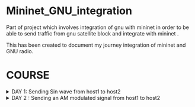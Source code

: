 # Mininet_GNU_integration
Part of project which involves integration of gnu with mininet in order to be able to send traffic from gnu satellite block and integrate with mininet .


This has been created to document my journey integration of mininet and GNU radio.




# COURSE 
<details>
<summary>DAY 1: Sending Sin wave from host1 to host2</summary>
<br>


## Creating a GNU FlowGraph

In order to send a sine wave from GNU radio using mininet we have to follow certain steps. Firstly we have to create a GNU Flowgraph as below

![image](https://github.com/user-attachments/assets/58b0f9a3-a39e-4f6f-b837-5082cfc445bb)
This will be our reciever , let us name it tcp_recieve 


![image](https://github.com/user-attachments/assets/135074b0-914b-407f-9252-fdfe2edf4818)
This will be our transmitter, let us name it tcp_sin_send


Note: change the ip address of the Tcp source and sink to 10.0.0.2 before starting.

## Running mininet

Create a simple SDN Topology with 2 switches, 2 hosts and a pox controller in mininet and run mininet. Run the Pox controller and ensure we are able to ping H1 and H2 and vice-versa.


Open H1 and H2 using a tool like Xterm.

Run the "tcp_recieve.py" in H2 terminal and ensure we get the following output message

![image](https://github.com/user-attachments/assets/3f7722f1-e4d7-4569-ba6b-93f94b3b4036)


Now run the "tcp_sin_send" in H1 terminal and ensure we are able to see the sin signal.

![image](https://github.com/user-attachments/assets/613fe9b7-32d5-419d-aca3-715f394d8480)


If the above messages show, this means the transmitter and reciever have connected and the sine signal can be transmitted.

output will look like this:

![image](https://github.com/user-attachments/assets/4bad376f-3c9e-450b-ae13-9c1df2e7a1b2)





</details>
<details>
<summary>DAY 2 : Sending an AM modulated signal from host1 to host2 </summary>
<br>
